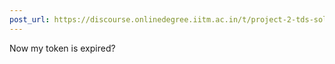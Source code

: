 ```yaml
---
post_url: https://discourse.onlinedegree.iitm.ac.in/t/project-2-tds-solver-discussion-thread/169029/360
---
```

Now my token is expired?